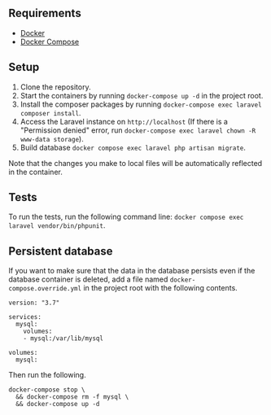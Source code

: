 ## Requirements
- [Docker](https://docs.docker.com/install)
- [Docker Compose](https://docs.docker.com/compose/install)

## Setup
1. Clone the repository.
2. Start the containers by running `docker-compose up -d` in the project root.
3. Install the composer packages by running `docker-compose exec laravel composer install`.
4. Access the Laravel instance on `http://localhost` (If there is a "Permission denied" error, run `docker-compose exec laravel chown -R www-data storage`).
5. Build database `docker compose exec laravel php artisan migrate`.

Note that the changes you make to local files will be automatically reflected in the container. 

## Tests
To run the tests, run the following command line: `docker compose exec laravel vendor/bin/phpunit`.

## Persistent database
If you want to make sure that the data in the database persists even if the database container is deleted, add a file named `docker-compose.override.yml` in the project root with the following contents.
```
version: "3.7"

services:
  mysql:
    volumes:
    - mysql:/var/lib/mysql

volumes:
  mysql:
```
Then run the following.
```
docker-compose stop \
  && docker-compose rm -f mysql \
  && docker-compose up -d
``` 
